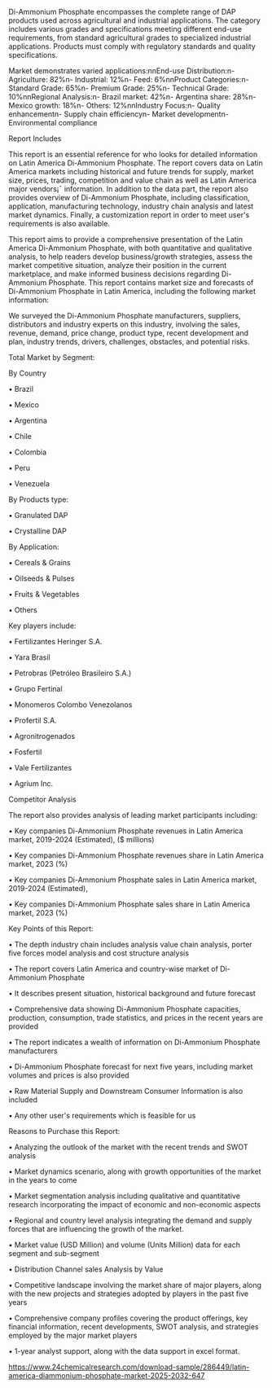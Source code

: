 Di-Ammonium Phosphate encompasses the complete range of DAP products used across agricultural and industrial applications. The category includes various grades and specifications meeting different end-use requirements, from standard agricultural grades to specialized industrial applications. Products must comply with regulatory standards and quality specifications.

Market demonstrates varied applications:nnEnd-use Distribution:n- Agriculture: 82%n- Industrial: 12%n- Feed: 6%nnProduct Categories:n- Standard Grade: 65%n- Premium Grade: 25%n- Technical Grade: 10%nnRegional Analysis:n- Brazil market: 42%n- Argentina share: 28%n- Mexico growth: 18%n- Others: 12%nnIndustry Focus:n- Quality enhancementn- Supply chain efficiencyn- Market developmentn- Environmental compliance

Report Includes

This report is an essential reference for who looks for detailed information on Latin America Di-Ammonium Phosphate. The report covers data on Latin America markets including historical and future trends for supply, market size, prices, trading, competition and value chain as well as Latin America major vendors¡¯ information. In addition to the data part, the report also provides overview of Di-Ammonium Phosphate, including classification, application, manufacturing technology, industry chain analysis and latest market dynamics. Finally, a customization report in order to meet user's requirements is also available.

This report aims to provide a comprehensive presentation of the Latin America Di-Ammonium Phosphate, with both quantitative and qualitative analysis, to help readers develop business/growth strategies, assess the market competitive situation, analyze their position in the current marketplace, and make informed business decisions regarding Di-Ammonium Phosphate. This report contains market size and forecasts of Di-Ammonium Phosphate in Latin America, including the following market information:

We surveyed the Di-Ammonium Phosphate manufacturers, suppliers, distributors and industry experts on this industry, involving the sales, revenue, demand, price change, product type, recent development and plan, industry trends, drivers, challenges, obstacles, and potential risks.

Total Market by Segment:

By Country

•    Brazil

•    Mexico

•    Argentina

•    Chile

•    Colombia

•    Peru

•    Venezuela

By Products type:

•    Granulated DAP

•    Crystalline DAP

By Application:

•    Cereals & Grains

•    Oilseeds & Pulses

•    Fruits & Vegetables

•    Others

Key players include: 

•    Fertilizantes Heringer S.A.

•    Yara Brasil

•    Petrobras (Petróleo Brasileiro S.A.)

•    Grupo Fertinal

•    Monomeros Colombo Venezolanos

•    Profertil S.A.

•    Agronitrogenados

•    Fosfertil

•    Vale Fertilizantes

•    Agrium Inc.

Competitor Analysis

The report also provides analysis of leading market participants including:

•    Key companies Di-Ammonium Phosphate revenues in Latin America market, 2019-2024 (Estimated), ($ millions)

•    Key companies Di-Ammonium Phosphate revenues share in Latin America market, 2023 (%)

•    Key companies Di-Ammonium Phosphate sales in Latin America market, 2019-2024 (Estimated),

•    Key companies Di-Ammonium Phosphate sales share in Latin America market, 2023 (%)

Key Points of this Report:

•    The depth industry chain includes analysis value chain analysis, porter five forces model analysis and cost structure analysis

•    The report covers Latin America and country-wise market of Di-Ammonium Phosphate

•    It describes present situation, historical background and future forecast

•    Comprehensive data showing Di-Ammonium Phosphate capacities, production, consumption, trade statistics, and prices in the recent years are provided

•    The report indicates a wealth of information on Di-Ammonium Phosphate manufacturers

•    Di-Ammonium Phosphate forecast for next five years, including market volumes and prices is also provided

•    Raw Material Supply and Downstream Consumer Information is also included

•    Any other user's requirements which is feasible for us

Reasons to Purchase this Report:

•    Analyzing the outlook of the market with the recent trends and SWOT analysis

•    Market dynamics scenario, along with growth opportunities of the market in the years to come

•    Market segmentation analysis including qualitative and quantitative research incorporating the impact of economic and non-economic aspects

•    Regional and country level analysis integrating the demand and supply forces that are influencing the growth of the market.

•    Market value (USD Million) and volume (Units Million) data for each segment and sub-segment

•    Distribution Channel sales Analysis by Value

•    Competitive landscape involving the market share of major players, along with the new projects and strategies adopted by players in the past five years

•    Comprehensive company profiles covering the product offerings, key financial information, recent developments, SWOT analysis, and strategies employed by the major market players

•    1-year analyst support, along with the data support in excel format.

https://www.24chemicalresearch.com/download-sample/286449/latin-america-diammonium-phosphate-market-2025-2032-647
